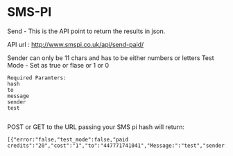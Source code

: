 SMS-PI
======

Send - This is the API point to return the results in json.

API url : http://www.smspi.co.uk/api/send-paid/

Sender can only be 11 chars and has to be either numbers or letters
Test Mode - Set as true or flase or 1 or 0

```
Required Paramters: 
hash
to
message
sender
test


```
POST or GET to the URL passing your SMS pi hash will return:



```
[{"error:"false,"test_mode":false,"paid credits":"20","cost":"1","to":"447771741041","Message:":"test","sender:smspi","custom_id:2342423423423432324,"status:"Sent"}]
```

```
